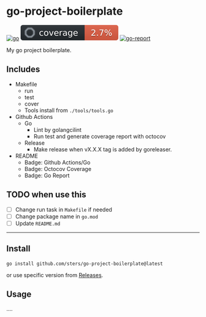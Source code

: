 # go-project-boilerplate

[![go](https://github.com/sters/go-project-boilerplate/workflows/Go/badge.svg)](https://github.com/sters/go-project-boilerplate/actions?query=workflow%3AGo)
[![coverage](docs/coverage.svg)](https://github.com/sters/go-project-boilerplate)
[![go-report](https://goreportcard.com/badge/github.com/sters/go-project-boilerplate)](https://goreportcard.com/report/github.com/sters/go-project-boilerplate)

My go project boilerplate.

## Includes

- Makefile
  - run
  - test
  - cover
  - Tools install from `./tools/tools.go`
- Github Actions
  - Go
    - Lint by golangcilint
    - Run test and generate coverage report with octocov
  - Release
    - Make release when vX.X.X tag is added by goreleaser.
- README
  - Badge: Github Actions/Go
  - Badge: Octocov Coverage
  - Badge: Go Report

## TODO when use this

- [ ] Change run task in `Makefile` if needed
- [ ] Change package name in `go.mod`
- [ ] Update `README.md`

---

## Install

```shell
go install github.com/sters/go-project-boilerplate@latest
```

or use specific version from [Releases](https://github.com/sters/go-project-boilerplate/releases).

## Usage

....

